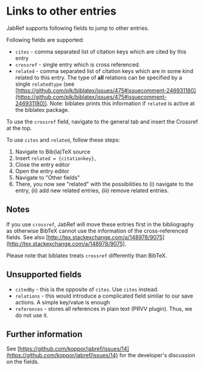 # Links to other entries

JabRef supports following fields to jump to other entries.

Following fields are supported:

* `cites` - comma separated list of citation keys which are cited by this entry
* `crossref` - single entry which is cross referenced.
* `related` - comma separated list of citation keys which are in some kind related to this entry. The type of **all** relations can be specified by a single `relatedtype` (see [https://github.com/plk/biblatex/issues/475#issuecomment-246931180](https://github.com/plk/biblatex/issues/475#issuecomment-246931180)). Note: biblatex prints this information if `related` is active at the biblatex package.

To use the `crossref` field, navigate to the general tab and insert the Crossref at the top.

To use `cites` and `related`, follow these steps:

1. Navigate to Bib(la)TeX source
2. Insert `related = {citationkey},`
3. Close the entry editor
4. Open the entry editor
5. Navigate to "Other fields"
6. There, you now see "related" with the possibilities to (i) navigate to the entry, (ii) add new related entries, (iii) remove related entries.

## Notes

If you use `crossref`, JabRef will move these entries first in the bibliography as otherwise BibTeX cannot use the information of the cross-referenced fields. See also [http://tex.stackexchange.com/a/148978/9075](http://tex.stackexchange.com/a/148978/9075).

Please note that biblatex treats `crossref` differently than BibTeX.

## Unsupported fields

* `citedBy` - this is the opposite of `cites`. Use `cites` instead.
* `relations` - this would introduce a complicated field similar to our save actions. A simple key/value is enough
* `references` - stores all references in plain text (PRVV plugin). Thus, we do not use it.

## Further information

See [https://github.com/koppor/jabref/issues/14](https://github.com/koppor/jabref/issues/14) for the developer's discussion on the fields.
